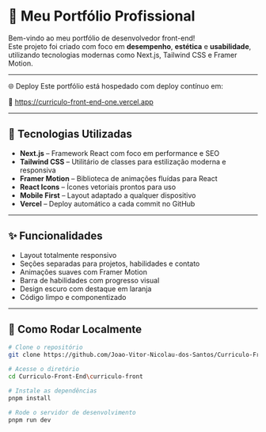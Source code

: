 # 💼 Meu Portfólio Profissional

Bem-vindo ao meu portfólio de desenvolvedor front-end!  
Este projeto foi criado com foco em **desempenho**, **estética** e **usabilidade**, utilizando tecnologias modernas como Next.js, Tailwind CSS e Framer Motion.

---

🌐 Deploy
Este portfólio está hospedado com deploy contínuo em:

🔗 https://curriculo-front-end-one.vercel.app

---

## 🚀 Tecnologias Utilizadas

- **Next.js** – Framework React com foco em performance e SEO
- **Tailwind CSS** – Utilitário de classes para estilização moderna e responsiva
- **Framer Motion** – Biblioteca de animações fluídas para React
- **React Icons** – Ícones vetoriais prontos para uso
- **Mobile First** – Layout adaptado a qualquer dispositivo
- **Vercel** – Deploy automático a cada commit no GitHub

---

## ✨ Funcionalidades

- Layout totalmente responsivo
- Seções separadas para projetos, habilidades e contato
- Animações suaves com Framer Motion
- Barra de habilidades com progresso visual
- Design escuro com destaque em laranja
- Código limpo e componentizado

---


## 🧪 Como Rodar Localmente

```bash
# Clone o repositório
git clone https://github.com/Joao-Vitor-Nicolau-dos-Santos/Curriculo-Front-End.git

# Acesse o diretório
cd Curriculo-Front-End\curriculo-front

# Instale as dependências
pnpm install

# Rode o servidor de desenvolvimento
pnpm run dev
